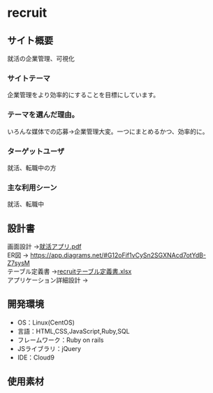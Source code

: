 # recruit

## サイト概要
就活の企業管理、可視化


### サイトテーマ
企業管理をより効率的にすることを目標にしています。


### テーマを選んだ理由。
いろんな媒体での応募→企業管理大変。一つにまとめるかつ、効率的に。

### ターゲットユーザ
就活、転職中の方

### 主な利用シーン
就活、転職中

## 設計書
画面設計 →[就活アプリ.pdf](https://github.com/ayamiyokoi/recruit_ruby/files/7088916/default.pdf)
 <br>
ER図 → https://app.diagrams.net/#G12oFif1vCySn2SGXNAcd7otYdB-Z7sysM<br>
テーブル定義書 →[recruitテーブル定義書.xlsx](https://github.com/ayamiyokoi/recruit_ruby/files/7089044/recruit.xlsx)
<br>
アプリケーション詳細設計 → 

## 開発環境
- OS：Linux(CentOS)
- 言語：HTML,CSS,JavaScript,Ruby,SQL
- フレームワーク：Ruby on rails
- JSライブラリ：jQuery
- IDE：Cloud9

## 使用素材

